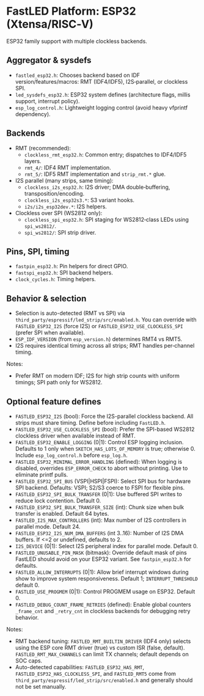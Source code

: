 # FastLED Platform: ESP32 (Xtensa/RISC‑V)

ESP32 family support with multiple clockless backends.

## Aggregator & sysdefs
- `fastled_esp32.h`: Chooses backend based on IDF version/features/macros: RMT (IDF4/IDF5), I2S‑parallel, or clockless SPI.
- `led_sysdefs_esp32.h`: ESP32 system defines (architecture flags, millis support, interrupt policy).
- `esp_log_control.h`: Lightweight logging control (avoid heavy vfprintf dependency).

## Backends
- RMT (recommended):
  - `clockless_rmt_esp32.h`: Common entry; dispatches to IDF4/IDF5 layers.
  - `rmt_4/`: IDF4 RMT implementation.
  - `rmt_5/`: IDF5 RMT implementation and `strip_rmt.*` glue.
- I2S parallel (many strips, same timing):
  - `clockless_i2s_esp32.h`: I2S driver; DMA double‑buffering, transposition/encoding.
  - `clockless_i2s_esp32s3.*`: S3 variant hooks.
  - `i2s/i2s_esp32dev.*`: I2S helpers.
- Clockless over SPI (WS2812 only):
  - `clockless_spi_esp32.h`: SPI staging for WS2812‑class LEDs using `spi_ws2812/`.
  - `spi_ws2812/`: SPI strip driver.

## Pins, SPI, timing
- `fastpin_esp32.h`: Pin helpers for direct GPIO.
- `fastspi_esp32.h`: SPI backend helpers.
- `clock_cycles.h`: Timing helpers.

## Behavior & selection
- Selection is auto-detected (RMT vs SPI) via `third_party/espressif/led_strip/src/enabled.h`. You can override with `FASTLED_ESP32_I2S` (force I2S) or `FASTLED_ESP32_USE_CLOCKLESS_SPI` (prefer SPI when available).
- `ESP_IDF_VERSION` (from `esp_version.h`) determines RMT4 vs RMT5.
- I2S requires identical timing across all strips; RMT handles per‑channel timing.

Notes:
- Prefer RMT on modern IDF; I2S for high strip counts with uniform timings; SPI path only for WS2812.

## Optional feature defines

- `FASTLED_ESP32_I2S` (bool): Force the I2S-parallel clockless backend. All strips must share timing. Define before including `FastLED.h`.
- `FASTLED_ESP32_USE_CLOCKLESS_SPI` (bool): Prefer the SPI-based WS2812 clockless driver when available instead of RMT.
- `FASTLED_ESP32_ENABLE_LOGGING` (0|1): Control ESP logging inclusion. Defaults to 1 only when `SKETCH_HAS_LOTS_OF_MEMORY` is true; otherwise 0. Include `esp_log_control.h` before `esp_log.h`.
- `FASTLED_ESP32_MINIMAL_ERROR_HANDLING` (defined): When logging is disabled, overrides `ESP_ERROR_CHECK` to abort without printing. Use to eliminate printf pulls.
- `FASTLED_ESP32_SPI_BUS` (VSPI|HSPI|FSPI): Select SPI bus for hardware SPI backend. Defaults: VSPI; S2/S3 coerce to FSPI for flexible pins.
- `FASTLED_ESP32_SPI_BULK_TRANSFER` (0|1): Use buffered SPI writes to reduce lock contention. Default 0.
- `FASTLED_ESP32_SPI_BULK_TRANSFER_SIZE` (int): Chunk size when bulk transfer is enabled. Default 64 bytes.
- `FASTLED_I2S_MAX_CONTROLLERS` (int): Max number of I2S controllers in parallel mode. Default 24.
- `FASTLED_ESP32_I2S_NUM_DMA_BUFFERS` (int 3..16): Number of I2S DMA buffers. If <=2 or undefined, defaults to 2.
- `I2S_DEVICE` (0|1): Select I2S peripheral index for parallel mode. Default 0.
- `FASTLED_UNUSABLE_PIN_MASK` (bitmask): Override default mask of pins FastLED should avoid on your ESP32 variant. See `fastpin_esp32.h` for defaults.
- `FASTLED_ALLOW_INTERRUPTS` (0|1): Allow brief interrupt windows during show to improve system responsiveness. Default 1; `INTERRUPT_THRESHOLD` default 0.
- `FASTLED_USE_PROGMEM` (0|1): Control PROGMEM usage on ESP32. Default 0.
- `FASTLED_DEBUG_COUNT_FRAME_RETRIES` (defined): Enable global counters `_frame_cnt` and `_retry_cnt` in clockless backends for debugging retry behavior.

Notes:
- RMT backend tuning: `FASTLED_RMT_BUILTIN_DRIVER` (IDF4 only) selects using the ESP core RMT driver (true) vs custom ISR (false, default). `FASTLED_RMT_MAX_CHANNELS` can limit TX channels; default depends on SOC caps.
- Auto-detected capabilities: `FASTLED_ESP32_HAS_RMT`, `FASTLED_ESP32_HAS_CLOCKLESS_SPI`, and `FASTLED_RMT5` come from `third_party/espressif/led_strip/src/enabled.h` and generally should not be set manually.
